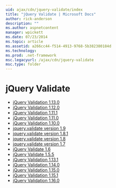 ```yaml
---
uid: ajax/cdn/jquery-validate/index
title: "jQuery Validate | Microsoft Docs"
author: rick-anderson
description: ""
ms.author: aspnetcontent
manager: wpickett
ms.date: 07/23/2014
ms.topic: article
ms.assetid: a266cc44-f514-4913-9768-5b382380184d
ms.technology: 
ms.prod: .net-framework
msc.legacyurl: /ajax/cdn/jquery-validate
msc.type: folder
---
```

jQuery Validate
====================
- [jQuery Validation 1.13.0](cdnjqueryvalidate1130.md)
- [jQuery Validation 1.12.0](cdnjqueryvalidate1120.md)
- [jQuery Validation 1.11.1](cdnjqueryvalidate1111.md)
- [jQuery Validation 1.11.0](cdnjqueryvalidate111.md)
- [jQuery Validation 1.10.0](cdnjqueryvalidate110.md)
- [jquery.validate version 1.9](cdnjqueryvalidate19.md)
- [jquery.validate version 1.8.1](cdnjqueryvalidate181.md)
- [jquery.validate version 1.8](cdnjqueryvalidate18.md)
- [jquery.validate version 1.7](cdnjqueryvalidate17.md)
- [jQuery Validate 1.6](cdnjqueryvalidate16.md)
- [jQuery Validate 1.5.5](cdnjqueryvalidate155.md)
- [jQuery Validation 1.13.1](cdnjqueryvalidate1131.md)
- [jQuery Validation 1.14.0](cdnjqueryvalidate1140.md)
- [jQuery Validation 1.15.0](cdnjqueryvalidate1150.md)
- [jQuery Validation 1.15.1](cdnjqueryvalidate1151.md)
- [jQuery Validation 1.16.0](cdnjqueryvalidate1160.md)

